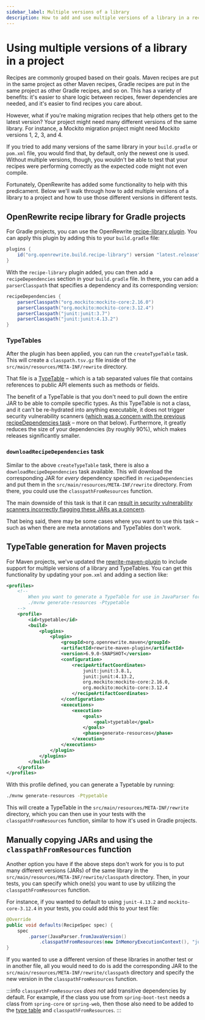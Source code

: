 ```yaml
---
sidebar_label: Multiple versions of a library
description: How to add and use multiple versions of a library in a recipe.
---
```


# Using multiple versions of a library in a project

Recipes are commonly grouped based on their goals. Maven recipes are put in the same project as other Maven recipes, Gradle recipes are put in the same project as other Gradle recipes, and so on. This has a variety of benefits: it's easier to share logic between recipes, fewer dependencies are needed, and it's easier to find recipes you care about.

However, what if you're making migration recipes that help others get to the latest version? Your project might need many different versions of the same library. For instance, a Mockito migration project might need Mockito versions 1, 2, 3, and 4.

If you tried to add many versions of the same library in your `build.gradle` or `pom.xml` file, you would find that, by default, only the newest one is used. Without multiple versions, though, you wouldn't be able to test that your recipes were performing correctly as the expected code might not even compile.

Fortunately, OpenRewrite has added some functionality to help with this predicament. Below we'll walk through how to add multiple versions of a library to a project and how to use those different versions in different tests.

## OpenRewrite recipe library for Gradle projects

For Gradle projects, you can use the OpenRewrite [recipe-library plugin](https://github.com/openrewrite/rewrite-build-gradle-plugin/blob/main/src/main/java/org/openrewrite/gradle/RewriteRecipeLibraryPlugin.java). You can apply this plugin by adding this to your `build.gradle` file:

```groovy
plugins {
    id("org.openrewrite.build.recipe-library") version "latest.release"
}
```

With the `recipe-library` plugin added, you can then add a `recipeDependencies` section in your `build.gradle` file. In there, you can add a `parserClasspath` that specifies a dependency and its corresponding version:

```groovy
recipeDependencies {
    parserClasspath("org.mockito:mockito-core:2.16.0")
    parserClasspath("org.mockito:mockito-core:3.12.4")
    parserClasspath("junit:junit:3.7")
    parserClasspath("junit:junit:4.13.2")
}
```

### TypeTables

After the plugin has been applied, you can run the `createTypeTable` task. This will create a `classpath.tsv.gz` file inside of the `src/main/resources/META-INF/rewrite` directory.

That file is a [TypeTable](https://github.com/openrewrite/rewrite/blob/main/rewrite-java/src/main/java/org/openrewrite/java/internal/parser/TypeTable.java) – which is a tab separated values file that contains references to public API elements such as methods or fields.

The benefit of a TypeTable is that you don't need to pull down the entire JAR to be able to compile specific types. As this TypeTable is not a class, and it can't be re-hydrated into anything executable, it does not trigger security vulnerability scanners ([which was a concern with the previous recipeDependencies task](../reference/faq.md#why-do-artifact-scanners-detect-vulnerabilities-in-recipe-artifactsjars) – more on that below). Furthermore, it greatly reduces the size of your dependencies (by roughly 90%), which makes releases significantly smaller.

### `downloadRecipeDependencies` task

Similar to the above `createTypeTable` task, there is also a `downloadRecipeDependencies` task available. This will download the corresponding JAR for _every_ dependency specified in `recipeDependencies` and put them in the `src/main/resources/META-INF/rewrite` directory. From there, you could use the `classpathFromResources` function.

The main downside of this task is that it can [result in security vulnerability scanners incorrectly flagging these JARs as a concern](../reference/faq.md#why-do-artifact-scanners-detect-vulnerabilities-in-recipe-artifactsjars).

That being said, there may be some cases where you want to use this task – such as when there are meta annotations and TypeTables don't work.

## TypeTable generation for Maven projects

For Maven projects, we've updated the [rewrite-maven-plugin](https://github.com/openrewrite/rewrite-maven-plugin) to include support for multiple versions of a library and TypeTables. You can get this functionality by updating your `pom.xml` and adding a section like:

```xml title="pom.xml"
<profiles>
    <!--
        When you want to generate a TypeTable for use in JavaParser for JavaTemplate, run the following command:
        ./mvnw generate-resources -Ptypetable
    -->
    <profile>
        <id>typetable</id>
        <build>
            <plugins>
                <plugin>
                    <groupId>org.openrewrite.maven</groupId>
                    <artifactId>rewrite-maven-plugin</artifactId>
                    <version>6.9.0-SNAPSHOT</version>
                    <configuration>
                        <recipeArtifactCoordinates>
                            junit:junit:3.8.1,
                            junit:junit:4.13.2,
                            org.mockito:mockito-core:2.16.0,
                            org.mockito:mockito-core:3.12.4
                        </recipeArtifactCoordinates>
                    </configuration>
                    <executions>
                        <execution>
                            <goals>
                                <goal>typetable</goal>
                            </goals>
                            <phase>generate-resources</phase>
                        </execution>
                    </executions>
                </plugin>
            </plugins>
        </build>
    </profile>
</profiles>
```

With this profile defined, you can generate a Typetable by running:

```bash
./mvnw generate-resources -Ptypetable
```

This will create a TypeTable in the `src/main/resources/META-INF/rewrite` directory, which you can then use in your tests with the `classpathFromResources` function, similar to how it's used in Gradle projects.

## Manually copying JARs and using the `classpathFromResources` function

Another option you have if the above steps don't work for you is to put many different versions (JARs) of the same library in the `src/main/resources/META-INF/rewrite/classpath` directory. Then, in your tests, you can specify which one(s) you want to use by utilizing the `classpathFromResources` function.

For instance, if you wanted to default to using `junit-4.13.2` and `mockito-core-3.12.4` in your tests, you could add this to your test file:

```java
@Override
public void defaults(RecipeSpec spec) {
    spec
        .parser(JavaParser.fromJavaVersion()
            .classpathFromResources(new InMemoryExecutionContext(), "junit-4.13.2", "mockito-core-3.12.4"));
}
```

If you wanted to use a different version of these libraries in another test or in another file, all you would need to do is add the corresponding JAR to the `src/main/resources/META-INF/rewrite/classpath` directory and specify the new version in the `classpathFromResources` function.

:::info
`classpathFromResources` _does not_ add transitive dependencies by default. For example, if the class you use from `spring-boot-test` needs a class from `spring-core` or `spring-web`, then those also need to be added to the [type table](#typetables) and `classpathFromResources`.
:::